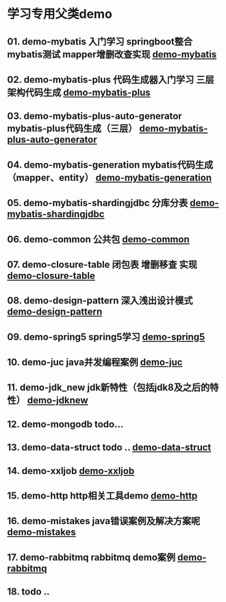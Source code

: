 # 学习专用父类demo

## 01. demo-mybatis 入门学习 springboot整合mybatis测试 mapper增删改查实现 [demo-mybatis](demo-mybatis)
## 02. demo-mybatis-plus 代码生成器入门学习 三层架构代码生成 [demo-mybatis-plus](demo-mybatis-plus)
## 03. demo-mybatis-plus-auto-generator mybatis-plus代码生成（三层） [demo-mybatis-plus-auto-generator](demo-mybatis-plus-auto-generator)
## 04. demo-mybatis-generation mybatis代码生成（mapper、entity） [demo-mybatis-generation](demo-mybatis-generation)
## 05. demo-mybatis-shardingjdbc 分库分表 [demo-mybatis-shardingjdbc](demo-mybatis-shardingjdbc)
## 06. demo-common 公共包 [demo-common](demo-common)
## 07. demo-closure-table 闭包表 增删移查 实现 [demo-closure-table](demo-closure-table)
## 08. demo-design-pattern 深入浅出设计模式 [demo-design-pattern](demo-design-pattern)
## 09. demo-spring5 spring5学习 [demo-spring5](demo-spring5)
## 10. demo-juc java并发编程案例 [demo-juc](demo-juc)
## 11. demo-jdk_new jdk新特性（包括jdk8及之后的特性） [demo-jdknew](demo-jdknew)
## 12. demo-mongodb todo...
## 13. demo-data-struct todo .. [demo-data-struct](demo-data-struct)
## 14. demo-xxljob [demo-xxljob](demo-xxljob)
## 15. demo-http http相关工具demo [demo-http](demo-http)
## 16. demo-mistakes java错误案例及解决方案呢 [demo-mistakes](demo-mistakes)
## 17. demo-rabbitmq rabbitmq demo案例 [demo-rabbitmq](demo-rabbitmq)
## 18. todo ..
